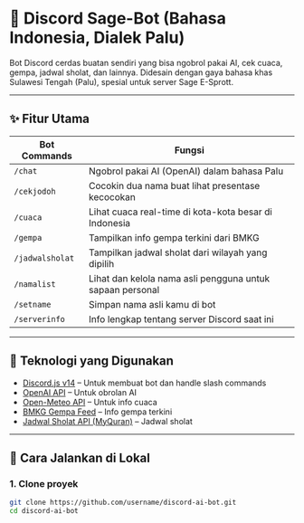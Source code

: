                                                                                                
                                                                                                  
# 🤖 Discord Sage-Bot (Bahasa Indonesia, Dialek Palu)


Bot Discord cerdas buatan sendiri yang bisa ngobrol pakai AI, cek cuaca, gempa, jadwal sholat, dan lainnya. Didesain dengan gaya bahasa khas Sulawesi Tengah (Palu), spesial untuk server Sage E-Sprott.

---

## ✨ Fitur Utama

| Bot Commands     | Fungsi                                                                 |
|------------------|------------------------------------------------------------------------|
| `/chat`          | Ngobrol pakai AI (OpenAI) dalam bahasa Palu                            |
| `/cekjodoh`      | Cocokin dua nama buat lihat presentase kecocokan                       |
| `/cuaca`         | Lihat cuaca real-time di kota-kota besar di Indonesia                  |
| `/gempa`         | Tampilkan info gempa terkini dari BMKG                                 |
| `/jadwalsholat`  | Tampilkan jadwal sholat dari wilayah yang dipilih                      |
| `/namalist`      | Lihat dan kelola nama asli pengguna untuk sapaan personal              |
| `/setname`       | Simpan nama asli kamu di bot                                           |
| `/serverinfo`    | Info lengkap tentang server Discord saat ini                           |

---

## 🧠 Teknologi yang Digunakan

- [Discord.js v14](https://discord.js.org) – Untuk membuat bot dan handle slash commands
- [OpenAI API](https://platform.openai.com/) – Untuk obrolan AI
- [Open-Meteo API](https://open-meteo.com/) – Untuk info cuaca
- [BMKG Gempa Feed](https://data.bmkg.go.id/gempabumi/) – Info gempa terkini
- [Jadwal Sholat API (MyQuran)](https://api.myquran.com/v1/sholat) – Jadwal sholat

---

## 🚀 Cara Jalankan di Lokal

### 1. Clone proyek

```bash
git clone https://github.com/username/discord-ai-bot.git
cd discord-ai-bot
